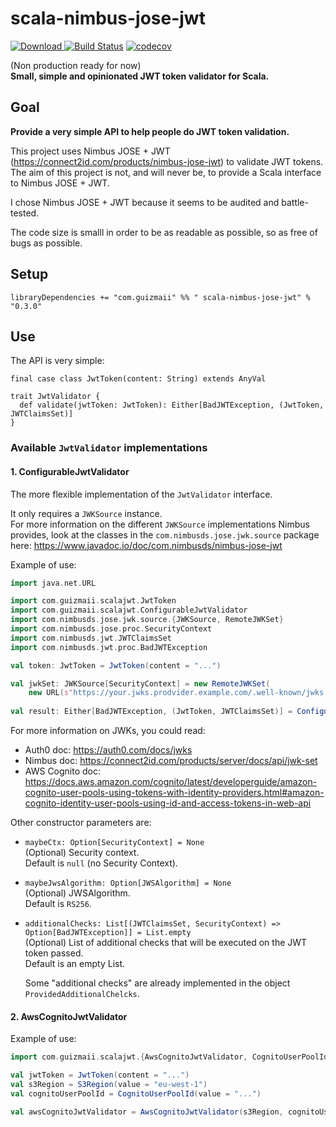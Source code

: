 # scala-nimbus-jose-jwt

[ ![Download](https://api.bintray.com/packages/guizmaii/maven/scala-nimbus-jose-jwt/images/download.svg) ](https://bintray.com/guizmaii/maven/scala-nimbus-jose-jwt/_latestVersion)
[![Build Status](https://travis-ci.org/guizmaii/scala-nimbus-jose-jwt.svg?branch=master)](https://travis-ci.org/guizmaii/scala-nimbus-jose-jwt)
[![codecov](https://codecov.io/gh/guizmaii/scala-nimbus-jose-jwt/branch/master/graph/badge.svg)](https://codecov.io/gh/guizmaii/scala-nimbus-jose-jwt)

(Non production ready for now)   
**Small, simple and opinionated JWT token validator for Scala.**

## Goal

**Provide a very simple API to help people do JWT token validation.**

This project uses Nimbus JOSE + JWT (https://connect2id.com/products/nimbus-jose-jwt) to validate JWT tokens.
The aim of this project is not, and will never be, to provide a Scala interface to Nimbus JOSE + JWT.

I chose Nimbus JOSE + JWT because it seems to be audited and battle-tested.

The code size is smalll in order to be as readable as possible, so as free of bugs as possible.

## Setup

`libraryDependencies += "com.guizmaii" %% " scala-nimbus-jose-jwt" % "0.3.0"`

## Use

The API is very simple:

```
final case class JwtToken(content: String) extends AnyVal

trait JwtValidator {
  def validate(jwtToken: JwtToken): Either[BadJWTException, (JwtToken, JWTClaimsSet)]
}
```

### Available `JwtValidator` implementations

#### 1. ConfigurableJwtValidator

The more flexible implementation of the `JwtValidator` interface.

It only requires a `JWKSource` instance.    
For more information on the different `JWKSource` implementations Nimbus provides, look at the classes in the `com.nimbusds.jose.jwk.source` package here: https://www.javadoc.io/doc/com.nimbusds/nimbus-jose-jwt

Example of use:
```scala
import java.net.URL

import com.guizmaii.scalajwt.JwtToken
import com.guizmaii.scalajwt.ConfigurableJwtValidator
import com.nimbusds.jose.jwk.source.{JWKSource, RemoteJWKSet}
import com.nimbusds.jose.proc.SecurityContext
import com.nimbusds.jwt.JWTClaimsSet
import com.nimbusds.jwt.proc.BadJWTException

val token: JwtToken = JwtToken(content = "...")

val jwkSet: JWKSource[SecurityContext] = new RemoteJWKSet(
    new URL(s"https://your.jwks.prodvider.example.com/.well-known/jwks.json"))
    
val result: Either[BadJWTException, (JwtToken, JWTClaimsSet)] = ConfigurableJwtValidator(jwkSet).validate(token)
```

For more information on JWKs, you could read:   
  - Auth0 doc: https://auth0.com/docs/jwks    
  - Nimbus doc: https://connect2id.com/products/server/docs/api/jwk-set       
  - AWS Cognito doc: https://docs.aws.amazon.com/cognito/latest/developerguide/amazon-cognito-user-pools-using-tokens-with-identity-providers.html#amazon-cognito-identity-user-pools-using-id-and-access-tokens-in-web-api

Other constructor parameters are:

  - `maybeCtx: Option[SecurityContext] = None`   
    (Optional) Security context.    
    Default is `null` (no Security Context).
    
  - `maybeJwsAlgorithm: Option[JWSAlgorithm] = None`   
    (Optional) JWSAlgorithm.   
    Default is `RS256`.
    
  - `additionalChecks: List[(JWTClaimsSet, SecurityContext) => Option[BadJWTException]] = List.empty`   
    (Optional) List of additional checks that will be executed on the JWT token passed.    
    Default is an empty List.
    
    Some "additional checks" are already implemented in the object `ProvidedAdditionalChelcks`.

#### 2. AwsCognitoJwtValidator

Example of use:
```scala
import com.guizmaii.scalajwt.{AwsCognitoJwtValidator, CognitoUserPoolId, JwtToken, S3Region}

val jwtToken = JwtToken(content = "...")
val s3Region = S3Region(value = "eu-west-1")
val cognitoUserPoolId = CognitoUserPoolId(value = "...")

val awsCognitoJwtValidator = AwsCognitoJwtValidator(s3Region, cognitoUserPoolId).validate(jwtToken)
```
